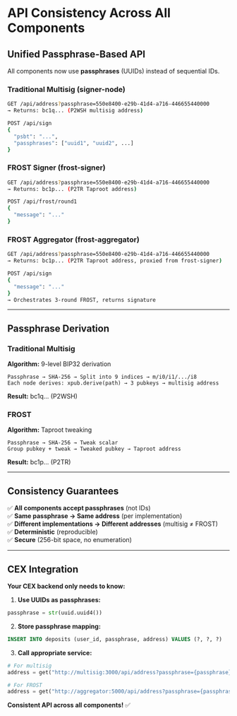 # API Consistency Across All Components

## Unified Passphrase-Based API

All components now use **passphrases** (UUIDs) instead of sequential IDs.

### Traditional Multisig (signer-node)

```bash
GET /api/address?passphrase=550e8400-e29b-41d4-a716-446655440000
→ Returns: bc1q... (P2WSH multisig address)

POST /api/sign
{
  "psbt": "...",
  "passphrases": ["uuid1", "uuid2", ...]
}
```

### FROST Signer (frost-signer)

```bash
GET /api/address?passphrase=550e8400-e29b-41d4-a716-446655440000
→ Returns: bc1p... (P2TR Taproot address)

POST /api/frost/round1
{
  "message": "..."
}
```

### FROST Aggregator (frost-aggregator)

```bash
GET /api/address?passphrase=550e8400-e29b-41d4-a716-446655440000
→ Returns: bc1p... (P2TR Taproot address, proxied from frost-signer)

POST /api/sign
{
  "message": "..."
}
→ Orchestrates 3-round FROST, returns signature
```

---

## Passphrase Derivation

### Traditional Multisig

**Algorithm:** 9-level BIP32 derivation

```
Passphrase → SHA-256 → Split into 9 indices → m/i0/i1/.../i8
Each node derives: xpub.derive(path) → 3 pubkeys → multisig address
```

**Result:** bc1q... (P2WSH)

### FROST

**Algorithm:** Taproot tweaking

```
Passphrase → SHA-256 → Tweak scalar
Group pubkey + tweak → Tweaked pubkey → Taproot address
```

**Result:** bc1p... (P2TR)

---

## Consistency Guarantees

✅ **All components accept passphrases** (not IDs)  
✅ **Same passphrase → Same address** (per implementation)  
✅ **Different implementations → Different addresses** (multisig ≠ FROST)  
✅ **Deterministic** (reproducible)  
✅ **Secure** (256-bit space, no enumeration)  

---

## CEX Integration

**Your CEX backend only needs to know:**

1. **Use UUIDs as passphrases:**
```python
passphrase = str(uuid.uuid4())
```

2. **Store passphrase mapping:**
```sql
INSERT INTO deposits (user_id, passphrase, address) VALUES (?, ?, ?)
```

3. **Call appropriate service:**
```python
# For multisig
address = get("http://multisig:3000/api/address?passphrase={passphrase}")

# For FROST
address = get("http://aggregator:5000/api/address?passphrase={passphrase}")
```

**Consistent API across all components!** ✅

